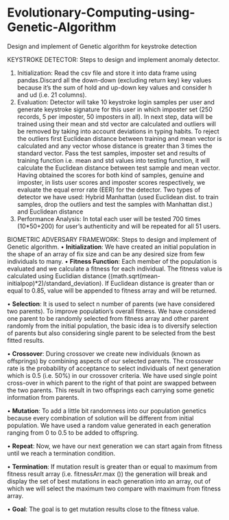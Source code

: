 # Evolutionary-Computing-using-Genetic-Algorithm
Design and implement of Genetic algorithm for keystroke detection

KEYSTROKE DETECTOR: Steps to design and implement anomaly detector.
1. Initialization: Read the csv file and store it into data frame using pandas.Discard all the down-down (excluding return key) key values because it’s the sum of hold and up-down key values and consider h and ud (i.e. 21 columns).
2. Evaluation: Detector will take 10 keystroke login samples per user and generate keystroke signature for this user in which imposter set (250 records, 5 per imposter, 50 imposters in all). In next step, data will be trained using their mean and std vector are calculated and outliers will be removed by taking into account deviations in typing habits. To reject the outliers first Euclidean distance between training and mean vector is calculated and any vector whose distance is greater than 3 times the standard vector. Pass the test samples, imposter set and results of training function i.e. mean and std values into testing function, it will calculate the Euclidean distance between test sample and mean vector. Having obtained the scores for both kind of samples, genuine and imposter, in lists user
scores and imposter scores respectively, we evaluate the equal error rate (EER) for the detector. Two types of detector we have used: Hybrid Manhattan (used Euclidean dist. to train samples, drop the outliers and test the samples with Manhattan dist.) and Euclidean distance
3. Performance Analysis: In total each user will be tested 700 times (10*50+200) for user’s authenticity and will be repeated for all 51 users.

BIOMETRIC ADVERSARY FRAMEWORK: Steps to design and implement of Genetic algorithm.
• **Initialization**: We have created an initial population in the shape of an array of fix size and can be any desired size from few individuals to many.
• **Fitness Function**: Each member of the population is evaluated and we calculate a fitness for each individual. The fitness value is calculated using Euclidian distance ((math.sqrt(mean-initialpop)*2)/standard_deviation). If Euclidean distance is greater than or equal to 0.85, value will be appended to fitness array and will be returned.

• **Selection**: It is used to select n number of parents (we have considered two parents). To improve population’s overall fitness. We have considered one parent to be randomly selected from fitness array and other parent randomly from the initial population, the basic idea is to diversify selection of parents but also considering single parent to be selected from the best fitted results.

• **Crossover**: During crossover we create new individuals (known as offsprings) by combining aspects of our selected parents. The crossover rate is the probability of acceptance to select individuals of next generation which is 0.5 (i.e. 50%) in our crossover criteria. We have used single point cross-over in which parent to the right of that point are swapped between the two parents. This result in two offsprings each carrying some genetic information from parents.

• **Mutation**: To add a little bit randomness into our population genetics because every combination of solution will be different from initial population. We have used a random value generated in each generation ranging from 0 to 0.5 to be added to offspring.

• **Repeat**: Now, we have our next generation we can start again from fitness until we reach a termination condition.

• **Termination**: If mutation result is greater than or equal to maximum from fitness result array (i.e. fitnessArr.max ()) the generation will break and display the set of best mutations in each generation into an array, out of which we will select the maximum two compare with maximum from fitness array.

• **Goal**: The goal is to get mutation results close to the fitness value.

